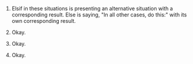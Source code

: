 1. Elsif in these situations is presenting an alternative situation with a corresponding result. Else is saying, "In all other cases, do this:" with its own corresponding result.

2. Okay.

3. Okay.

4. Okay.
